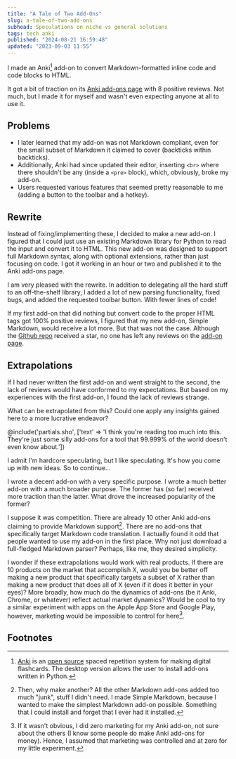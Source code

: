 ```yaml
---
title: "A Tale of Two Add-Ons"
slug: a-tale-of-two-add-ons
subhead: Speculations on niche vs general solutions
tags: tech anki
published: "2024-08-21 16:59:48"
updated: "2023-09-03 11:55"
---
```


I made an Anki[^1] add-on to convert Markdown-formatted inline code and code blocks to HTML.

It got a bit of traction on its [Anki add-ons page](https://ankiweb.net/shared/info/1844938046) with 8 positive reviews. Not much, but I made it for myself and wasn't even expecting anyone at all to use it.

## Problems

- I later learned that my add-on was not Markdown compliant, even for the small subset of Markdown it claimed to cover (backticks within backticks).
- Additionally, Anki had since updated their editor, inserting `<br>` where there shouldn't be any (inside a `<pre>` block), which, obviously, broke my add-on.
- Users requested various features that seemed pretty reasonable to me (adding a button to the toolbar and a hotkey).

## Rewrite

Instead of fixing/implementing these, I decided to make a new add-on.  I figured that I could just use an existing Markdown library for Python to read the input and convert it to HTML. This new add-on was designed to support full Markdown syntax, along with optional extensions, rather than just focusing on code. I got it working in an hour or two and published it to the Anki add-ons page.

I am very pleased with the rewrite. In addition to delegating all the hard stuff to an off-the-shelf library, I added a lot of new parsing functionality, fixed bugs, and added the requested toolbar button. With fewer lines of code!

If my first add-on that did nothing but convert code to the proper HTML tags got 100% positive reviews, I figured that my new add-on, Simple Markdown, would receive a lot more. But that was not the case. Although the [Github repo](https://github.com/dempe/simple-markdown-for-anki) received a star, no one has left any reviews on the [add-on page](https://ankiweb.net/shared/info/354124843).

## Extrapolations

If I had never written the first add-on and went straight to the second, the lack of reviews would have conformed to my expectations. But based on my experiences with the first add-on, I found the lack of reviews strange.

What can be extrapolated from this? Could one apply any insights gained here to a more lucrative endeavor?

@include('partials.sho', ['text' => 'I think you\'re reading too much into this. They\'re just some silly add-ons for a tool that 99.999% of the world doesn\'t even know about.'])

I admit I'm hardcore speculating, but I like speculating. It's how you come up with new ideas. So to continue...

I wrote a decent add-on with a very specific purpose. I wrote a much better add-on with a much broader purpose. The former has (so far) received more traction than the latter. What drove the increased popularity of the former?

I suppose it was competition. There are already 10 other Anki add-ons claiming to provide Markdown support[^2]. There are no add-ons that specifically target Markdown code translation. I actually found it odd that people wanted to use my add-on in the first place. Why not just download a full-fledged Markdown parser?  Perhaps, like me, they desired simplicity.

I wonder if these extrapolations would work with real products. If there are 10 products on the market that accomplish X, would you be better off making a new product that specifically targets a subset of X rather than making a new product that does all of X (even if it does it better in your eyes)? More broadly, how much do the dynamics of add-ons (be it Anki, Chrome, or whatever) reflect actual market dynamics? Would be cool to try a similar experiment with apps on the Apple App Store and Google Play, however, marketing would be impossible to control for here[^3].

## Footnotes

[^1]: [Anki](https://apps.ankiweb.net/) is an [open source](https://github.com/ankitects/anki) spaced repetition system for making digital flashcards. The desktop version allows the user to install add-ons written in Python.

[^2]: Then, why make another? All the other Markdown add-ons added too much "junk", stuff I didn't need.  I made Simple Markdown, because I wanted to make the simplest Markdown add-on possible.  Something that I could install and forget that I ever had it installed.

[^3]: If it wasn't obvious, I did zero marketing for my Anki add-on, not sure about the others (I know some people do make Anki add-ons for money).  Hence, I assumed that marketing was controlled and at zero for my little experiment.